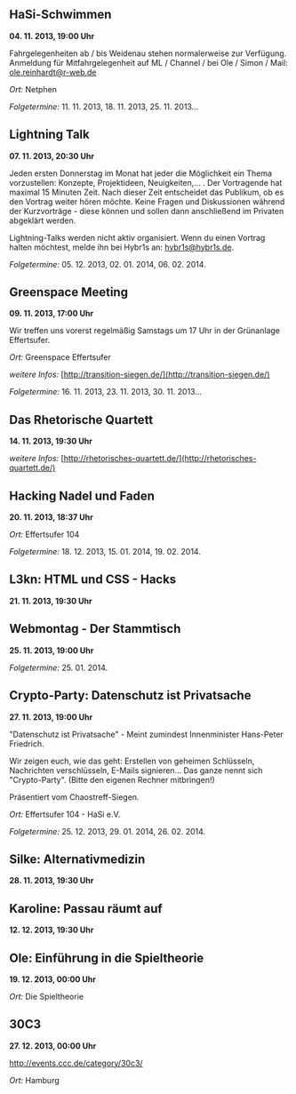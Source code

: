 ## <a name="FD35C6E8-871C-4F4A-9968-FA946A7D795E">HaSi-Schwimmen</a>

__04. 11. 2013, 19:00 Uhr__


Fahrgelegenheiten ab / bis Weidenau stehen normalerweise zur Verfügung. Anmeldung für Mitfahrgelegenheit auf ML / Channel / bei Ole / Simon /
Mail: ole.reinhardt@r-web.de


_Ort:_ Netphen

_Folgetermine:_ 11. 11. 2013, 18. 11. 2013, 25. 11. 2013…

## <a name="59FE7E47-7272-40CF-97AF-D36CC609675A">Lightning Talk</a>

__07. 11. 2013, 20:30 Uhr__


Jeden ersten Donnerstag im Monat hat jeder die Möglichkeit ein Thema vorzustellen: Konzepte, Projektideen, Neuigkeiten,... . Der Vortragende hat maximal 15 Minuten Zeit. Nach dieser Zeit entscheidet das Publikum, ob es den Vortrag weiter hören möchte. Keine Fragen und Diskussionen während der Kurzvorträge - diese können und sollen dann anschließend im Privaten abgeklärt werden.

Lightning-Talks werden nicht aktiv organisiert. Wenn du einen Vortrag halten möchtest, melde ihn bei Hybr1s an: hybr1s@hybr1s.de.


_Folgetermine:_ 05. 12. 2013, 02. 01. 2014, 06. 02. 2014.

## <a name="DCE64A7B-9BE3-45A7-8D3F-04BEB67B5935">Greenspace Meeting</a>

__09. 11. 2013, 17:00 Uhr__


Wir treffen uns vorerst regelmäßig Samstags um 17 Uhr in der Grünanlage Effertsufer.



_Ort:_ Greenspace Effertsufer

_weitere Infos:_ [http://transition-siegen.de/](http://transition-siegen.de/)

_Folgetermine:_ 16. 11. 2013, 23. 11. 2013, 30. 11. 2013…

## <a name="BDF06B86-A006-476D-91B1-5850BA868D72">Das Rhetorische Quartett</a>

__14. 11. 2013, 19:30 Uhr__


_weitere Infos:_ [http://rhetorisches-quartett.de/](http://rhetorisches-quartett.de/)

## <a name="72676BA3-1E90-4119-8F9C-19256BE68557">Hacking Nadel und Faden</a>

__20. 11. 2013, 18:37 Uhr__


_Ort:_ Effertsufer 104

_Folgetermine:_ 18. 12. 2013, 15. 01. 2014, 19. 02. 2014.

## <a name="9E659827-B9F2-432D-ABBC-27D3E6ED0B35">L3kn: HTML und CSS - Hacks</a>

__21. 11. 2013, 19:30 Uhr__


## <a name="DC3B9F07-7139-4EED-BA4A-5AB58B688CD4">Webmontag - Der Stammtisch</a>

__25. 11. 2013, 19:00 Uhr__


_Folgetermine:_ 25. 01. 2014.

## <a name="0F3FACBF-99E4-4274-A8E7-F37103F28553">Crypto-Party: Datenschutz ist Privatsache</a>

__27. 11. 2013, 19:00 Uhr__


"Datenschutz ist Privatsache" - Meint zumindest Innenminister Hans-Peter Friedrich. 

Wir zeigen euch, wie das geht: Erstellen von geheimen Schlüsseln, Nachrichten verschlüsseln, E-Mails signieren... Das ganze nennt sich "Crypto-Party". 
(Bitte den eigenen Rechner mitbringen!)

Präsentiert vom Chaostreff-Siegen.


_Ort:_ Effertsufer 104 - HaSi e.V.

_Folgetermine:_ 25. 12. 2013, 29. 01. 2014, 26. 02. 2014.

## <a name="C988D354-3A1C-4BBC-889A-00211DB21922">Silke: Alternativmedizin</a>

__28. 11. 2013, 19:30 Uhr__


## <a name="FC2B7AD6-59CE-4367-8679-FD286B724627">Karoline: Passau räumt auf</a>

__12. 12. 2013, 19:30 Uhr__


## <a name="C14F80D8-8AD9-4670-97A9-35215A5CF646">Ole: Einführung in die Spieltheorie</a>

__19. 12. 2013, 00:00 Uhr__


_Ort:_ Die Spieltheorie

## <a name="885B7D82-24DE-40C7-B075-7294E01A08A9">30C3</a>

__27. 12. 2013, 00:00 Uhr__


http://events.ccc.de/category/30c3/


_Ort:_ Hamburg

